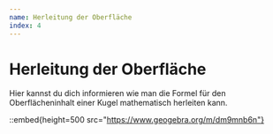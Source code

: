 ```yaml
---
name: Herleitung der Oberfläche
index: 4
---
```


# Herleitung der Oberfläche

Hier kannst du dich informieren wie man die Formel für den Oberflächeninhalt einer Kugel mathematisch herleiten kann.

::embed{height=500 src="https://www.geogebra.org/m/dm9mnb6n"}
